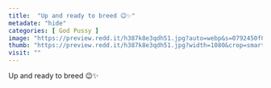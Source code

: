 ```yaml
---
title:  "Up and ready to breed 😉✨"
metadate: "hide"
categories: [ God Pussy ]
image: "https://preview.redd.it/h387k8e3qdh51.jpg?auto=webp&s=0792450f09bc3f0ebc0059aecede89245a6571b2"
thumb: "https://preview.redd.it/h387k8e3qdh51.jpg?width=1080&crop=smart&auto=webp&s=766674e8fda5e9139ea1da4c09a4de2e6f1eb66e"
visit: ""
---
```

Up and ready to breed 😉✨
